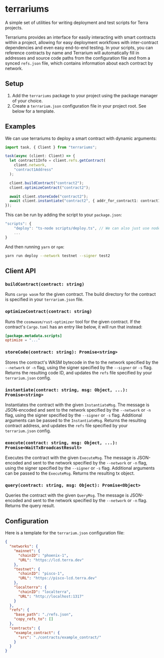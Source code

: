 # terrariums

A simple set of utilities for writing deployment and test scripts for Terra projects.

Terrariums provides an interface for easily interacting with smart contracts within a project, allowing for easy deployment workflows with inter-contract dependencies and even easy end-to-end testing. In your scripts, you can reference contracts by name and Terrarium will automatically fill in addresses and source code paths from the configuration file and from a synced `refs.json` file, which contains information about each contract by network.

## Setup

1. Add the `terrariums` package to your project using the package manager of your choice.
2. Create a `terrarium.json` configuration file in your project root. See below for a template.

## Examples

We can use terrariums to deploy a smart contract with dynamic arguments:

```ts
import task, { Client } from "terrariums";

task(async (client: Client) => {
  let contract1Info = client.refs.getContract(
    client.network,
    "contract1Address"
  );

  client.buildContract("contract2");
  client.optimizeContract("contract2");

  await client.storeCode("contract2");
  await client.instantiate("contract2", { addr_for_contract1: contract1Info.address });
});
```

This can be run by adding the script to your `package.json`:

```js
"scripts": {
    "deploy": "ts-node scripts/deploy.ts", // We can also just use node, but we lose type annotations
    ...
}
```

And then running `yarn` or `npm`:

```sh
yarn run deploy --network testnet --signer test2
```

## Client API

### `buildContract(contract: string)`

Runs `cargo wasm` for the given contract. The build directory for the contract is specified in your `terrarium.json` file.

### `optimizeContract(contract: string)`

Runs the `cosmwasm/rust-optimizer` tool for the given contract. If the contract's `Cargo.toml` has an entry like below, it will run that instead:

```toml
[package.metadata.scripts]
optimize = "..."
```

### `storeCode(contract: string): Promise<string>`

Stores the contract's WASM bytecode in the to the network specified by the `--network` or `-n` flag, using the signer specified by the `--signer` or `-s` flag. Returns the resulting code ID, and updates the `refs` file specified by your `terrarium.json` config.

### `instantiate(contract: string, msg: Object, ...): Promise<string>`

Instantiates the contract with the given `InstantiateMsg`. The message is JSON-encoded and sent to the network specified by the `--network` or `-n` flag, using the signer specified by the `--signer` or `-s` flag. Additional arguments can be passed to the `InstantiateMsg`. Returns the resulting contract address, and updates the `refs` file specified by your `terrarium.json` config.

### `execute(contract: string, msg: Object, ...): Promise<WaitTxBroadcastResult>`

Executes the contract with the given `ExecuteMsg`. The message is JSON-encoded and sent to the network specified by the `--network` or `-n` flag, using the signer specified by the `--signer` or `-s` flag. Additional arguments can be passed to the `ExecuteMsg`. Returns the resulting tx object.

### `query(contract: string, msg: Object): Promise<Object>`

Queries the contract with the given `QueryMsg`. The message is JSON-encoded and sent to the network specified by the `--network` or `-n` flag. Returns the query result.

## Configuration

Here is a template for the `terrarium.json` configuration file:

```json
{
  "networks": {
    "mainnet": {
      "chainID": "phoenix-1",
      "URL": "https://lcd.terra.dev"
    },
    "testnet": {
      "chainID": "pisco-1",
      "URL": "https://pisco-lcd.terra.dev"
    },
    "localterra": {
      "chainID": "localterra",
      "URL": "http://localhost:1317"
    }
  },
  "refs": {
    "base_path": "./refs.json",
    "copy_refs_to": []
  },
  "contracts": {
    "example_contract": {
      "src": "./contracts/example_contract/"
    }
  }
}
```
